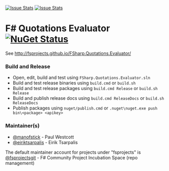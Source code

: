 [![Issue Stats](http://issuestats.com/github/fsprojects/FSharp.Quotations.Evaluator/badge/issue)](http://issuestats.com/github/fsprojects/FSharp.Quotations.Evaluator)
[![Issue Stats](http://issuestats.com/github/fsprojects/FSharp.Quotations.Evaluator/badge/pr)](http://issuestats.com/github/fsprojects/FSharp.Quotations.Evaluator)

F# Quotations Evaluator [![NuGet Status](http://img.shields.io/nuget/v/FSharp.Quotations.Evaluator.svg?style=flat)](https://www.nuget.org/packages/FSharp.Quotations.Evaluator/)
=======================

See http://fsprojects.github.io/FSharp.Quotations.Evaluator/

### Build and Release

- Open, edit, build and test using ``FSharp.Quotations.Evaluator.sln``
- Build and test release binaries using ``build.cmd`` or ``build.sh `` 
- Build and test release packages using ``build.cmd Release`` or ``build.sh Release`` 
- Build and publish release docs using ``build.cmd ReleaseDocs`` or ``build.sh ReleaseDocs`` 
- Publish packages using ``nuget/publish.cmd`` or ``.nuget\nuget.exe push bin\<package> <apikey>``

### Maintainer(s)

- [@manofstick](https://github.com/manofstick) - Paul Westcott
- [@eiriktsarpalis](https://github.com/eiriktsarpalis) - Eirik Tsarpalis

The default maintainer account for projects under "fsprojects" is [@fsprojectsgit](https://github.com/fsprojectsgit) - F# Community Project Incubation Space (repo management)

